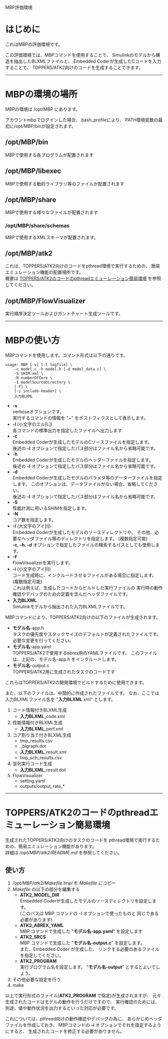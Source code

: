 MBP評価環境

# はじめに

これはMBPの評価環境です。

この評価環境では、MBPコマンドを使用することで、
Simulinkのモデルから構造を抽出したBLXMLファイルと、
Embedded Coderが生成したCコードを入力することで、
TOPPERS/ATK2向けのコードを生成することできます。

---

# MBPの環境の場所

MBPの環境は /opt/MBP にあります。

アカウントmbpでログインした場合、.bash\_profileにより、
PATH環境変数の最初に/opt/MBP/binが設定されます。

## /opt/MBP/bin

MBPで使用する各プログラムが配置されます

## /opt/MBP/libexec

MBPで使用する動的ライブラリ等のファイルが配置されます

## /opt/MBP/share

MBPで使用する様々なファイルが配置されます

### /opt/MBP/share/schemas

MBPで使用するXMLスキーマが配置されます。

## /opt/MBP/atk2

これは、TOPPERS/ATK2向けのコードをpthread環境で実行するための、
簡易エミュレーション機能の配置場所です。  
概要は
[TOPPERS/ATK2のコードのpthreadエミューレーション簡易環境](#ATK2EMU)
を参照してください。

## /opt/MBP/FlowVisualizer

実行順序決定ツールおよびガントチャート生成ツールです。

---

# MBPの使い方

MBPコマンドを使用します。コマンド形式は以下の通りです。

	usage: MBP [-v] [-l logfile] \
		-c model.c -h model.h [-d model_data.c] \
		-S SHIM.xml \
		-N numberOfCore \
		-I modelSourceDirectory \
		[-F] \
		[-i include-header] \
		入力BLXML

- **-v**  
  verboseオプションです。  
  実行するコマンドの情報を "+" をポストフィクスとして表示します。
- **-l** \(小文字のエル\[L\]\)  
  各コマンドの標準出力を指定したファイルへ出力します
- **-c**  
  Embedded Coderが生成したモデルのCソースファイルを指定します。  
  後述の **-I** オプションで指定したパス部分はファイル名から省略可能です。
- **-h**  
  Embedded Coderが生成したモデルのヘッダーファイルを指定します。  
  後述の **-I** オプションで指定したパス部分はファイル名から省略可能です。
- **-d**  
  Embedded Coderが生成したモデルのパラメタ等のデーターファイルを指定します。
  このオプションは、データファイルがない場合、省略してください。  
  後述の **-I** オプションで指定したパス部分はファイル名から省略可能です。
- **-S**  
  性能計測に用いるSHIMを指定します。
- **-N**  
  コア数を指定します。
- **-I** \(大文字のアイ\[I\]\)  
  Embedded Coderが生成したモデルのソースディレクトリや、
  その他、必要なヘッダファイル等のディレクトリを指定します。
  \(複数指定可能\)  
  **-c**, **-h**, **-d**
  オプションで指定したファイルの検索するパスとしても使用します。
- **-F**  
  FlowVisualizerを実行します。
- **-i** \(小文字のアイ\[I\]\)  
  コード生成時に、インクルードさせるファイルがある場合に指定します。
  \(複数指定可能\)  
  これは例えば、生成したコードからビルドした実行ファイルの
  実行時の動作確認やデバッグのための定義を含んだヘッダファイルです。
- **入力BLXML**  
  Simulinkモデルから抽出された入力BLXMLファイルです。

MBPコマンドにより、TOPPERS/ATK2向けの以下のファイルが生成されます。

- **モデル名**-app.h  
  タスクの優先度やスタックサイズのデフォルトが定義されたファイルです。  
  必要な変更を行ってください。
- **モデル名**-app.yaml  
  TOPPERS/ATK2で使用するabrex用のYAMLファイルです。
  このファイルは、上記の、モデル名-app.h をインクルードします。
- **モデル名**-output.c  
  TOPPERS/ATK2用に生成されたタスクのコードです

これらはTOPPERS/ATK2の開発環境でビルドするために使用できます。

また、以下のファイルは、中間的に作成されたファイルです。
なお、ここでは入力BLXMLファイル名を "**入力BLXML**.xml" とします。

1. コード情報付きBLXML生成
	- **入力BLXML**\_code.xml
2. 性能情報付きBLXML生成
	- **入力BLXML**\_perf.xml
3. コア割り当て付きBLXML生成
	- tmp\_results.csv
	- _blgraph.dot
	- **入力BLXML**\_result.xml
	- tmp\_sch\_results.csv
4. 並列実行コード生成
	- **入力BLXML**\_result.dot
5. FlowVisualizer
	- setting.yaml
	- outputs/output\_rate\_\*

---

# <a id="ATK2EMU">TOPPERS/ATK2のコードのpthreadエミューレーション簡易環境</a>

生成されたTOPPERS/ATK2向けのタスクのコードを
pthread環境で実行するための、簡易エミュレーション機能があります。  
詳細は _/opt/MBP/atk2/README.md_ を参照してください。

## 使い方

1. _/opt/MBP/atk2/Makefile.tmpl_ を _Makefile_ にコピー
2. _Makefile_ の以下の部分を編集する
	- __ATK2\_MODEL\_DIR__  
	  Embedded Coderが生成したモデルのソースディレクトリを設定します。  
	  \(このパスは MBP コマンドの -I オプションで使ったものと
	  同じである必要があります\)
	- __ATK2\_ABREX\_YAML__  
	  MBP コマンドで生成した "**モデル名-app.yaml**" を設定します
	- __ATK2\_SRCS__  
	  MBP コマンドで生成した "**モデル名-output.c**" を設定します。  
	  また、Embedded Coder が生成した、
	  リンクする必要のあるファイルを指定してください。
	- __ATK2\_PROGRAM__  
	  実行プログラム名を設定します。
	  "**モデル名-output**" とするとよいでしょう。
3. その他必要な設定を行う
4. make

以上で実行形式のファイル\(__ATK2\_PROGRAM__ で指定\)が生成されますが、
元々生成されたコードはモデルの動作を行うだけですので、
実行確認のためには、別途、値や動作状況を出力するといった対応が必要です。

これについては、pthread向けの動作確認やデバッグの為に、
あらかじめヘッダファイルを作成しておき、
MBPコマンドの **-i** オプションでそれを指定するようにすると、
生成されたコードを修正する必要がありません。
